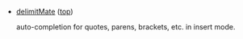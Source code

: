 
*   <a name="delimitMate">[delimitMate](http://github.com/Raimondi/delimitMate) ([top](#top))

    auto-completion for quotes, parens, brackets, etc. in insert mode.
